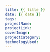 ```yaml
---
title: {{ title }}
date: {{ date }}
tags:
projectName:
projectLink:
coverImage:
projectCategory:
technologyUsed:
---
```

